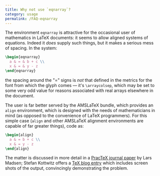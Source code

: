 ```yaml
---
title: Why not use `eqnarray`?
category: usage
permalink: /FAQ-eqnarray
---
```


The environment `eqnarray` is attractive for the
occasional user of mathematics in LaTeX documents: it seems to
allow aligned systems of equations.  Indeed it _does_ supply such
things, but it makes a serious mess of spacing.  In the system:
```latex
\begin{eqnarray}
  a & = & b + c \\
  x & = & y - z
\end{eqnarray}
```
the spacing around the "=" signs is _not_ that defined in the
metrics for the font from which the glyph comes&nbsp;&mdash; it's
`\arraycolsep`, which may be set to some very odd value for reasons
associated with real arrays elsewhere in the document.

The user is far better served by the AMSLaTeX bundle, which
provides an `align` environment, which is designed with
the needs of mathematicians in mind (as opposed to the convenience of
LaTeX programmers).  For this simple case (`align` and
other AMSLaTeX alignment environments are capable of far greater
things), code as:
```latex
\begin{align}
  a & = b + c \\
  x & = y - z
\end{align}
```
The matter is discussed in more detail in a 
[PracTeX journal paper](https://tug.org/pracjourn/2006-4/madsen/madsen.pdf)
by Lars Madsen; Stefan Kottwitz offers a 
[TeX blog entry](http://texblog.net/latex-archive/maths/eqnarray-align-environment/)
which includes screen shots of the output, convincingly demonstrating
the problem.

